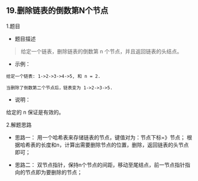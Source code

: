 19.删除链表的倒数第N个节点
---
1.题目
- 题目描述
>给定一个链表，删除链表的倒数第 n 个节点，并且返回链表的头结点。

- 示例：
```
给定一个链表: 1->2->3->4->5, 和 n = 2.

当删除了倒数第二个节点后，链表变为 1->2->3->5.
```

- 说明：

给定的 n 保证是有效的。

2.解题思路
- 思路一：
用一个哈希表来存储链表的节点，键值对为：节点下标=》节点；
根据哈希表的长度和n，计算出需要删除节点的位置，删除，返回链表的头节点即可；

- 思路二：
双节点指针，保持n个节点的间距，移动至尾结点，前一节点指针指向的节点即为要删除的节点；